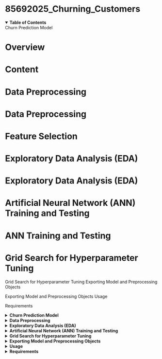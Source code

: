 # 85692025_Churning_Customers

<details open>
<summary><b>Table of Contents</b></summary>
Churn Prediction Model

# Overview
# Content
# Data Preprocessing

# Data Preprocessing
# Feature Selection
# Exploratory Data Analysis (EDA)

# Exploratory Data Analysis (EDA)
# Artificial Neural Network (ANN) Training and Testing

# ANN Training and Testing
# Grid Search for Hyperparameter Tuning

Grid Search for Hyperparameter Tuning
Exporting Model and Preprocessing Objects

Exporting Model and Preprocessing Objects
Usage

Requirements

</details>
<details>
<summary><b>Churn Prediction Model</b></summary>
Overview
This repository contains a Jupyter Notebook (85692025_Churning_Customers.ipynb) that focuses on predicting customer churn using a Telco customer dataset. The notebook covers the entire data analysis and modeling pipeline, from importing the dataset to training an artificial neural network. The key steps include data preprocessing, feature engineering, exploratory data analysis, and the implementation of an artificial neural network using Keras.

Content
Importing Datasets:

The notebook begins with importing the necessary libraries and loading the Telco customer churn dataset.
Relevant Features:

Drops irrelevant columns and performs label encoding on the target variable ('Churn').
Handles missing values in the 'TotalCharges' column.
</details>
<details>
<summary><b>Data Preprocessing</b></summary>
Data Preprocessing
Data Preprocessing:

Scales numeric features using StandardScaler.
Combines encoded categorical features and numeric features into a single dataframe.
Feature Selection:

Utilizes a RandomForestClassifier for feature importance.
Selects the top eleven most important features for the model.
</details>
<details>
<summary><b>Exploratory Data Analysis (EDA)</b></summary>
Exploratory Data Analysis (EDA)
Exploratory Data Analysis (EDA):
Investigates the relationship between various features and customer churn using box plots and count plots.
</details>
<details>
<summary><b>Artificial Neural Network (ANN) Training and Testing</b></summary>
ANN Training and Testing
Artificial Neural Network (ANN) Training and Testing:
Implements a Keras Functional API model for predicting churn.
Splits the dataset into training, validation, and test sets.
Trains the model and evaluates its performance on the test set.
Uses AUC (Area Under the Receiver Operating Characteristic curve) as an additional evaluation metric.
</details>
<details>
<summary><b>Grid Search for Hyperparameter Tuning</b></summary>
Grid Search for Hyperparameter Tuning
Grid Search for Hyperparameter Tuning:
Performs hyperparameter tuning using GridSearchCV.
Explores different combinations of optimizers, random states, and batch sizes.
</details>
<details>
<summary><b>Exporting Model and Preprocessing Objects</b></summary>
Exporting Model and Preprocessing Objects
Exporting Model and Preprocessing Objects:
Saves the trained functional model, StandardScaler, and LabelEncoder for future use.
</details>
<details>
<summary><b>Usage</b></summary>
Open the Jupyter Notebook (85692025_Churning_Customers.ipynb) using Jupyter Notebook or Google Colab.
Run each cell sequentially to execute the code.
Follow the detailed comments and markdown cells for explanations of each step.
Modify parameters or experiment with different configurations as needed.
</details>
<details>
<summary><b>Requirements</b></summary>
Python 3.x
Jupyter Notebook
Libraries: pandas, numpy, scikit-learn, matplotlib, seaborn, keras, tensorflow
